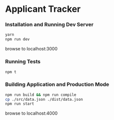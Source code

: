 # Applicant Tracker

### Installation and Running Dev Server

```bash
yarn
npm run dev
```

browse to localhost:3000

### Running Tests

```bash
npm t
```


### Building Application and Production Mode

```bash
npm run build && npm run compile
cp ./src/data.json ./dist/data.json
npm run start
```

browse to localhost:4000